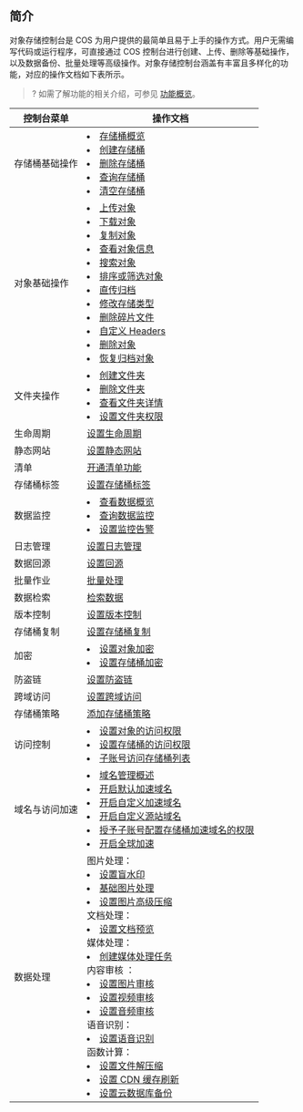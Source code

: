 ## 简介

对象存储控制台是 COS 为用户提供的最简单且易于上手的操作方式。用户无需编写代码或运行程序，可直接通过 COS 控制台进行创建、上传、删除等基础操作，以及数据备份、批量处理等高级操作。对象存储控制台涵盖有丰富且多样化的功能，对应的操作文档如下表所示。

>? 如需了解功能的相关介绍，可参见 [功能概览](https://cloud.tencent.com/document/product/436/8186)。


| 控制台菜单     | 操作文档                                                     |
| -------------- | ------------------------------------------------------------ |
| 存储桶基础操作 | <li>[存储桶概览](https://cloud.tencent.com/document/product/436/48921)</br><li>[创建存储桶](https://cloud.tencent.com/document/product/436/13309)<br><li>[删除存储桶](https://cloud.tencent.com/document/product/436/32433)<br><li>[查询存储桶](https://cloud.tencent.com/document/product/436/13313)<br><li>[清空存储桶](https://cloud.tencent.com/document/product/436/35247) |
| 对象基础操作   | <li>[上传对象](https://cloud.tencent.com/document/product/436/13321)<br><li>[下载对象](https://cloud.tencent.com/document/product/436/13322)<br><li>[复制对象](https://cloud.tencent.com/document/product/436/39849)<br><li>[查看对象信息](https://cloud.tencent.com/document/product/436/13326)<br><li>[搜索对象](https://cloud.tencent.com/document/product/436/13325)<br><li>[排序或筛选对象](https://cloud.tencent.com/document/product/436/52661)<br><li>[直传归档](https://cloud.tencent.com/document/product/436/34338)<br><li>[修改存储类型](https://cloud.tencent.com/document/product/436/33492)<br><li>[删除碎片文件](https://cloud.tencent.com/document/product/436/17313)<br><li>[自定义 Headers](https://cloud.tencent.com/document/product/436/13361)<br><li>[删除对象](https://cloud.tencent.com/document/product/436/13323)<br><li>[恢复归档对象](https://cloud.tencent.com/document/product/436/32430) |
| 文件夹操作     | <li>[创建文件夹](https://cloud.tencent.com/document/product/436/13329)<br><li>[删除文件夹](https://cloud.tencent.com/document/product/436/13330)<br><li>[查看文件夹详情](https://cloud.tencent.com/document/product/436/35185)<br><li>[设置文件夹权限](https://cloud.tencent.com/document/product/436/39298) |
| 生命周期       | [设置生命周期](https://cloud.tencent.com/document/product/436/14605) |
| 静态网站       | [设置静态网站](https://cloud.tencent.com/document/product/436/14984) |
| 清单           | [开通清单功能](https://cloud.tencent.com/document/product/436/33702) |
| 存储桶标签     | [设置存储桶标签](https://cloud.tencent.com/document/product/436/34830) |
| 数据监控       | <li>[查看数据概览](https://cloud.tencent.com/document/product/436/45032) <br><li>[查询数据监控](https://cloud.tencent.com/document/product/436/13332)<li>[设置监控告警](https://cloud.tencent.com/document/product/436/51173) <br> |
| 日志管理       | [设置日志管理](https://cloud.tencent.com/document/product/436/17040) |
| 数据回源       | [设置回源](https://cloud.tencent.com/document/product/436/13310) |
| 批量作业       | [批量处理](https://cloud.tencent.com/document/product/436/38605) |
| 数据检索       | [检索数据](https://cloud.tencent.com/document/product/436/37642) |
| 版本控制       | [设置版本控制](https://cloud.tencent.com/document/product/436/19881) |
| 存储桶复制     | [设置存储桶复制](https://cloud.tencent.com/document/product/436/19235) |
| 加密           | <li>[设置对象加密](https://cloud.tencent.com/document/product/436/33366) <br><li>[设置存储桶加密](https://cloud.tencent.com/document/product/436/40116) |
| 防盗链         | [设置防盗链](https://cloud.tencent.com/document/product/436/13319) |
| 跨域访问       | [设置跨域访问](https://cloud.tencent.com/document/product/436/13318) |
| 存储桶策略     | [添加存储桶策略](https://cloud.tencent.com/document/product/436/33369) |
| 访问控制       | <li>[设置对象的访问权限](https://cloud.tencent.com/document/product/436/13327)<br><li>[设置存储桶的访问权限](https://cloud.tencent.com/document/product/436/13315)<br><li>[子账号访问存储桶列表](https://cloud.tencent.com/document/product/436/17061) |
| 域名与访问加速 | <li>[域名管理概述](https://cloud.tencent.com/document/product/436/18424)<br><li>[开启默认加速域名](https://cloud.tencent.com/document/product/436/36636)<br><li>[开启自定义加速域名](https://cloud.tencent.com/document/product/436/36637)<br><li>[开启自定义源站域名](https://cloud.tencent.com/document/product/436/36638)<br><li>[授予子账号配置存储桶加速域名的权限](https://cloud.tencent.com/document/product/436/36639)<br><li>[开启全球加速](https://cloud.tencent.com/document/product/436/38864) |
| 数据处理       | 图片处理：<br><li>[设置盲水印](https://cloud.tencent.com/document/product/436/46780)<br><li>[基础图片处理](https://cloud.tencent.com/document/product/436/42214)  <br><li>[设置图片高级压缩](https://cloud.tencent.com/document/product/436/48981)<br>文档处理：<br><li>[设置文档预览](https://cloud.tencent.com/document/product/436/45905)<br>媒体处理：<br><li>[创建媒体处理任务](https://cloud.tencent.com/document/product/436/48985)<br>内容审核 ：<br><li>[设置图片审核](https://cloud.tencent.com/document/product/436/45433) <br><li>[设置视频审核](https://cloud.tencent.com/document/product/436/47297)<br><li>[设置音频审核](https://cloud.tencent.com/document/product/436/48983)<br>语音识别：<br><li>[设置语音识别](https://cloud.tencent.com/document/product/436/47587)<br>函数计算：<br><li>[设置文件解压缩](https://cloud.tencent.com/document/product/436/42893)<br><li>[设置 CDN 缓存刷新](https://cloud.tencent.com/document/product/436/45597)<li>[设置云数据库备份](https://cloud.tencent.com/document/product/436/52705)<br> |
